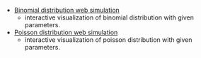 
- [Binomial distribution web simulation](files/sim/bin)
  - interactive visualization of binomial distribution with given parameters.
- [Poisson distribution web simulation](files/sim/poisson)
  - interactive visualization of poisson distribution with given parameters.





